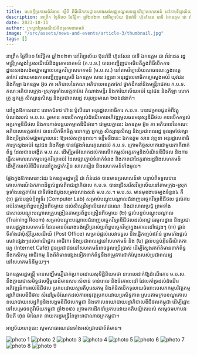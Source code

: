 ```yaml
---
title: សេចក្តីប្រកាសព័ត៌មាន ស្តីពី ពិធីបើកការដ្ឋានសាងសង់មជ្ឈមណ្ឌលបច្ចេកវិទ្យាសហគមន៍ នៅតាមវិទ្យាល័យសាធារណៈក្នុងខេត្តតាកែវ
description: នាព្រឹក ថ្ងៃទី១០ ខែវិច្ឆិកា ឆ្នាំ២០២៣ នៅវិទ្យាល័យ ប៊ុនរ៉ានី ហ៊ុនសែន បាទី ឯកឧត្ដម ជា វ៉ាន់ដេត រដ្ឋមន្ត្រីក្រសួងប្រៃសណីយ៍និងទូរគមនាគមន៍ (ក.ប.ទ.) បានអញ្ជើញជាអធិបតីក្នុងពិធីបើកការដ្ឋានសាងសង់មជ្ឈមណ្ឌលបច្ចេកវិទ្យាសហគមន៍ (ម.ប.ស.) នៅតាមវិទ្យាល័យសាធារណៈក្នុងខេត្តតាកែវ ដោយមានការអញ្ជើញចូលរួមពី ឯកឧត្តម សាន វឌ្ឍនា អនុរដ្ឋលេខាធិការក្រសួងអប់រំ យុវជន និងកីឡា ឯកឧត្ដម អ៊ូច ភា អភិបាលនៃគណៈអភិបាលខេត្តតាកែវ ថ្នាក់ដឹកនាំនិងមន្រ្តីរាជការ ក.ប.ទ. គណៈអភិបាលក្រុង-ស្រុកទូទាំងខេត្តតាកែវ តំណាងមន្ទីរ និងការិយាល័យអប់រំ យុវជន និងកីឡា លោកគ្រូ អ្នកគ្រូ សិស្សានុសិស្ស និងប្រជាពលរដ្ឋ សរុបប្រមាណ ២០៦៨នាក់។
date: 2023-10-11
author: ក្រសួងប្រៃសណីយ៍និងទូរគមនាគមន៍
image: "/src/assets/news-and-events/article-3/thumbnail.jpg"
tags: []
---
```


នាព្រឹក ថ្ងៃទី១០ ខែវិច្ឆិកា ឆ្នាំ២០២៣ នៅវិទ្យាល័យ ប៊ុនរ៉ានី ហ៊ុនសែន បាទី ឯកឧត្ដម ជា វ៉ាន់ដេត រដ្ឋមន្ត្រីក្រសួងប្រៃសណីយ៍និងទូរគមនាគមន៍ (ក.ប.ទ.) បានអញ្ជើញជាអធិបតីក្នុងពិធីបើកការដ្ឋានសាងសង់មជ្ឈមណ្ឌលបច្ចេកវិទ្យាសហគមន៍ (ម.ប.ស.) នៅតាមវិទ្យាល័យសាធារណៈក្នុងខេត្តតាកែវ ដោយមានការអញ្ជើញចូលរួមពី ឯកឧត្តម សាន វឌ្ឍនា អនុរដ្ឋលេខាធិការក្រសួងអប់រំ យុវជន និងកីឡា ឯកឧត្ដម អ៊ូច ភា អភិបាលនៃគណៈអភិបាលខេត្តតាកែវ ថ្នាក់ដឹកនាំនិងមន្រ្តីរាជការ ក.ប.ទ. គណៈអភិបាលក្រុង-ស្រុកទូទាំងខេត្តតាកែវ តំណាងមន្ទីរ និងការិយាល័យអប់រំ យុវជន និងកីឡា លោកគ្រូ អ្នកគ្រូ សិស្សានុសិស្ស និងប្រជាពលរដ្ឋ សរុបប្រមាណ ២០៦៨នាក់។

នៅក្នុងឱកាសនោះ លោកជំទាវ ហ៊ាន ប៉ូលីណេ អនុរដ្ឋលេខាធិការ ក.ប.ទ. បានជម្រាបជូនអំពីវត្ថុបំណងរបស់ ម.ប.ស. រួមមាន ការលើកកម្ពស់ដំណើរការអភិវឌ្ឍមូលធនមនុស្សឌីជីថល ការលើកកម្ពស់អក្ខរកម្មឌីជីថល និងការកាត់បន្ថយគម្លាតឌីជីថល។ ជាមួយគ្នានេះ ឯកឧត្តម អ៊ូច ភា អភិបាលនៃគណៈអភិបាលខេត្តតាកែវ បានលើកទឹកចិត្ត លោកគ្រូ អ្នកគ្រូ សិស្សានុសិស្ស និងប្រជាពលរដ្ឋ ចូលរួមថែរក្សានិងប្រើប្រាស់មជ្ឈមណ្ឌលនេះ ឱ្យអស់សក្តានុពល។ ទន្ទឹមនឹងនេះ ឯកឧត្តម សាន វឌ្ឍនា អនុរដ្ឋលេខាធិការក្រសួងអប់រំ យុវជន និងកីឡា បានថ្លែងអំណរគុណដល់ ក.ប.ទ. ក្រោមកិច្ចសហការជាមួយភាគីពាក់ព័ន្ធ ដែលបានបង្កើត ម.ប.ស. ដើម្បីរួមចំណែកដល់ការលើកកម្ពស់អក្ខរកម្មនិងបំណិនឌីជីថល និងការធ្វើសមាហរណកម្មបច្ចេកវិទ្យាអប់រំ ដែលផ្សារភ្ជាប់ទំនាក់ទំនង និងភាពជាដៃគូរវាងរដ្ឋនិងសហគមន៍ ដើម្បីការអប់រំឌីជីថលនៅក្នុងថ្នាក់រៀន សាលារៀន និងសហគមន៍ទាំងមូល។

ថ្លែងក្នុងឱកាសនោះដែរ ឯកឧត្តមរដ្ឋមន្រ្តី ជា វ៉ាន់ដេត បានមានប្រសាសន៍ថា បន្ទាប់ពីទទួលបានគោលការណ៍ឯកភាពដ៏ខ្ពស់ខ្ពស់ពីរាជរដ្ឋាភិបាល ក.ប.ទ. បានជ្រើសរើសវិទ្យាល័យនៅតាមក្រុង-ស្រុក ទូទាំងខេត្តតាកែវ ជាទីតាំងដំបូងសម្រាប់សាងសង់ ម.ប.ស.។ ម.ប.ស. មានមុខងារចម្បងចំនួន៤ គឺ (១) ផ្តល់បន្ទប់កុំព្យូទ័រ (Computer Lab) សម្រាប់បណ្តុះបណ្តាលជំនាញបច្ចេកវិទ្យាឌីជីថល ផ្តល់ការអប់រំតាមប្រព័ន្ធបង្រៀនពីចម្ងាយ ដល់សិស្សវិទ្យាល័យសាធារណៈ និងជាសាលប្រជុំ ព្រមទាំងជាសាលបណ្តុះបណ្តាលគ្រូបង្រៀនតាមប្រព័ន្ធបង្រៀនពីចម្ងាយ (២) ផ្តល់បន្ទប់បណ្តុះបណ្តាល (Training Room) សម្រាប់បណ្តុះបណ្តាលជំនាញបច្ចេកវិទ្យាឌីជីថលដល់អាជ្ញាធរមូលដ្ឋាន និងប្រជាពលរដ្ឋក្នុងសហគមន៍ ដែលមានបំណងចង់ប្រើប្រាស់ប្រព័ន្ធបច្ចេកវិទ្យាក្នុងគោលដៅផ្សេងៗ (៣) ផ្តល់ទីតាំងជាប៉ុស្តិ៍ប្រៃសណីយ៍ (Post Office) សម្រាប់ផ្តល់សេវាទទួល និងផ្ញើកញ្ចប់ឥវ៉ាន់ ព្រមទាំងផ្តល់សេវាផ្សេងៗដល់ពាណិជ្ជករ អាជីវករ និងប្រជាពលរដ្ឋនៅសហគមន៍ និង (៤) ផ្តល់បន្ទប់អ៊ីនធឺណិតកាហ្វេ (Internet Café) ជូនប្រជាជននៅសហគមន៍អាចចូលប្រើប្រាស់ ដើម្បីស្វែងរកព័ត៌មានពាក់ព័ន្ធនឹងកសិកម្ម អាជីវកម្ម និងព័ត៌មានផ្សេងទៀតពាក់ព័ន្ធនឹងតម្រូវការជាក់ស្តែងរបស់ប្រជាពលរដ្ឋនៅសហគមន៍នីមួយៗ។

ឯកឧត្តមរដ្ឋមន្ត្រី មានសង្ឃឹមជឿជាក់ប្រកបដោយសុទិដ្ឋិនិយមថា នាពេលដាក់ឱ្យដំណើរការ ម.ប.ស. នឹងក្លាយជាសមិទ្ធផលថ្មីមួយដ៏មានសារៈសំខាន់ ទាន់ពេល និងចំគោលដៅ ដែលគាំទ្រដល់ដំណើរអភិវឌ្ឍន៍ការអប់រំឌីជីថល ប្រកបដោយស្មារតីបុរេសកម្ម និងគំនិតបើកទូលាយចំពោះបេសកកម្មបរិវត្តកម្មរដ្ឋាភិបាលឌីជីថល សំដៅរួមចំណែកដល់ការអនុវត្តប្រកបដោយប្រសិទ្ធភាព ស្របតាមក្របខណ្ឌគោលនយោបាយសេដ្ឋកិច្ចនិងសង្គមឌីជីថលកម្ពុជា និងគោលនយោបាយរដ្ឋាភិបាលឌីជីថលកម្ពុជា ដើម្បីឆ្ពោះទៅសម្រេចចក្ខុវិស័យកម្ពុជា ឆ្នាំ២០៥០ ក្រោមការដឹកនាំប្រកបដោយគតិបណ្ឌិតរបស់ សម្តេចមហាបវរធិបតី ហ៊ុន ម៉ាណែត នាយករដ្ឋមន្ត្រីនៃព្រះរាជាណាចក្រកម្ពុជា។

អាស្រ័យហេតុនេះ សូមសាធារណជនទាំងអស់ជ្រាបជាព័ត៌មាន៕

![photo 1](src/assets/news-and-events/article-3/photo-1.jpg)
![photo 2](src/assets/news-and-events/article-3/photo-2.jpg)
![photo 3](src/assets/news-and-events/article-3/photo-3.jpg)
![photo 4](src/assets/news-and-events/article-3/photo-4.jpg)
![photo 5](src/assets/news-and-events/article-3/photo-5.jpg)
![photo 6](src/assets/news-and-events/article-3/photo-6.jpg)
![photo 7](src/assets/news-and-events/article-3/photo-7.jpg)
![photo 8](src/assets/news-and-events/article-3/photo-8.jpg)
![photo 9](src/assets/news-and-events/article-3/photo-9.jpg)
